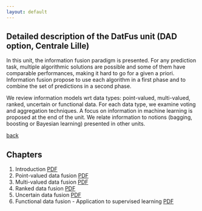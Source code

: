 ```yaml
---
layout: default
---
```


## Detailed description of the DatFus unit (DAD option, Centrale Lille)

In this unit, the information fusion paradigm is presented. For any prediction task, multiple algorithmic solutions are possible and some of them have comparable performances, making it hard to go for a given a priori. Information fusion propose to use each algorithm in a first phase and to combine the set of predictions in a second phase.

We review information models wrt data types: point-valued, multi-valued, ranked, uncertain or functional data. For each data type, we examine voting and aggregation techniques. A focus on information in machine learning is proposed at the end of the unit. We relate information to notions (bagging, boosting or Bayesian learning) presented in other units.

[back](./)

## Chapters

1. Introduction [PDF](./assets/files/datfus/datfus_chap1.pdf)
2. Point-valued data fusion [PDF](./assets/files/datfus/datfus_chap2.pdf)
3. Multi-valued data fusion [PDF](./assets/files/datfus/datfus_chap3.pdf)
4. Ranked data fusion [PDF](./assets/files/datfus/datfus_chap4.pdf)
5. Uncertain data fusion [PDF](./assets/files/datfus/datfus_chap5.pdf)
6. Functional data fusion - Application to supervised learning [PDF](./assets/files/datfus/datfus_chap6.pdf)
